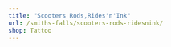 ```yaml
---
title: "Scooters Rods,Rides'n'Ink"
url: /smiths-falls/scooters-rods-ridesnink/
shop: Tattoo
---
```

